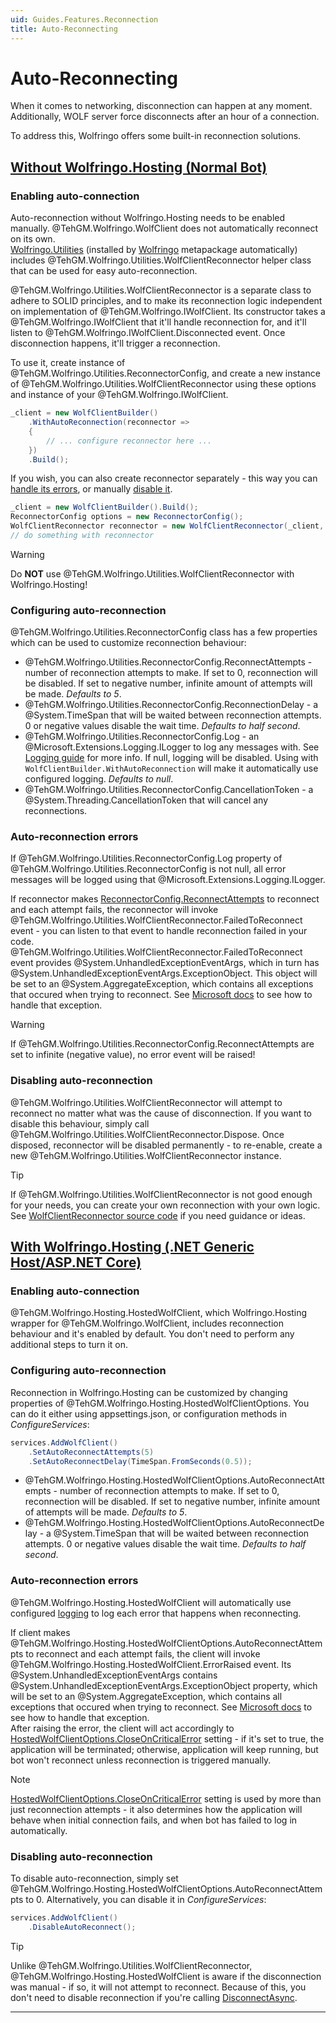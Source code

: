 ```yaml
---
uid: Guides.Features.Reconnection
title: Auto-Reconnecting
---
```


# Auto-Reconnecting
When it comes to networking, disconnection can happen at any moment. Additionally, WOLF server force disconnects after an hour of a connection.

To address this, Wolfringo offers some built-in reconnection solutions.

## [Without Wolfringo.Hosting (Normal Bot)](#tab/reconnecting-normal-bot)
### Enabling auto-connection
Auto-reconnection without Wolfringo.Hosting needs to be enabled manually. @TehGM.Wolfringo.WolfClient does not automatically reconnect on its own.  
[Wolfringo.Utilities](https://www.nuget.org/packages/Wolfringo.Utilities) (installed by [Wolfringo](https://www.nuget.org/packages/Wolfringo) metapackage automatically) includes @TehGM.Wolfringo.Utilities.WolfClientReconnector helper class that can be used for easy auto-reconnection.

@TehGM.Wolfringo.Utilities.WolfClientReconnector is a separate class to adhere to SOLID principles, and to make its reconnection logic independent on implementation of @TehGM.Wolfringo.IWolfClient. Its constructor takes a @TehGM.Wolfringo.IWolfClient that it'll handle reconnection for, and it'll listen to @TehGM.Wolfringo.IWolfClient.Disconnected event. Once disconnection happens, it'll trigger a reconnection.

To use it, create instance of @TehGM.Wolfringo.Utilities.ReconnectorConfig, and create a new instance of @TehGM.Wolfringo.Utilities.WolfClientReconnector using these options and instance of your @TehGM.Wolfringo.IWolfClient.

```csharp
_client = new WolfClientBuilder()    
    .WithAutoReconnection(reconnector =>
    {
        // ... configure reconnector here ...
    })
    .Build();
```

If you wish, you can also create reconnector separately - this way you can [handle its errors](#auto-reconnection-errors), or manually [disable it](#disabling-auto-reconnection).

```csharp
_client = new WolfClientBuilder().Build();
ReconnectorConfig options = new ReconnectorConfig();
WolfClientReconnector reconnector = new WolfClientReconnector(_client, options);
// do something with reconnector
```

> [!WARNING]
> Do **NOT** use @TehGM.Wolfringo.Utilities.WolfClientReconnector with Wolfringo.Hosting!

### Configuring auto-reconnection
@TehGM.Wolfringo.Utilities.ReconnectorConfig class has a few properties which can be used to customize reconnection behaviour:
- @TehGM.Wolfringo.Utilities.ReconnectorConfig.ReconnectAttempts - number of reconnection attempts to make. If set to 0, reconnection will be disabled. If set to negative number, infinite amount of attempts will be made. *Defaults to 5*.
- @TehGM.Wolfringo.Utilities.ReconnectorConfig.ReconnectionDelay - a @System.TimeSpan that will be waited between reconnection attempts. 0 or negative values disable the wait time. *Defaults to half second*.
- @TehGM.Wolfringo.Utilities.ReconnectorConfig.Log - an @Microsoft.Extensions.Logging.ILogger to log any messages with. See [Logging guide](xref:Guides.Features.Logging) for more info. If null, logging will be disabled. Using with `WolfClientBuilder.WithAutoReconnection` will make it automatically use configured logging. *Defaults to null*.
- @TehGM.Wolfringo.Utilities.ReconnectorConfig.CancellationToken - a @System.Threading.CancellationToken that will cancel any reconnections.

### Auto-reconnection errors
If @TehGM.Wolfringo.Utilities.ReconnectorConfig.Log property of @TehGM.Wolfringo.Utilities.ReconnectorConfig is not null, all error messages will be logged using that @Microsoft.Extensions.Logging.ILogger.

If reconnector makes [ReconnectorConfig.ReconnectAttempts](xref:TehGM.Wolfringo.Utilities.ReconnectorConfig.ReconnectAttempts) to reconnect and each attempt fails, the reconnector will invoke @TehGM.Wolfringo.Utilities.WolfClientReconnector.FailedToReconnect event - you can listen to that event to handle reconnection failed in your code. @TehGM.Wolfringo.Utilities.WolfClientReconnector.FailedToReconnect event provides @System.UnhandledExceptionEventArgs, which in turn has @System.UnhandledExceptionEventArgs.ExceptionObject. This object will be set to an @System.AggregateException, which contains all exceptions that occured when trying to reconnect. See [Microsoft docs](https://docs.microsoft.com/en-gb/dotnet/api/system.aggregateexception?view=netcore-3.0) to see how to handle that exception.

> [!WARNING]
> If @TehGM.Wolfringo.Utilities.ReconnectorConfig.ReconnectAttempts are set to infinite (negative value), no error event will be raised!

### Disabling auto-reconnection
@TehGM.Wolfringo.Utilities.WolfClientReconnector will attempt to reconnect no matter what was the cause of disconnection. If you want to disable this behaviour, simply call @TehGM.Wolfringo.Utilities.WolfClientReconnector.Dispose. Once disposed, reconnector will be disabled permanently - to re-enable, create a new @TehGM.Wolfringo.Utilities.WolfClientReconnector instance.

> [!TIP]
> If @TehGM.Wolfringo.Utilities.WolfClientReconnector is not good enough for your needs, you can create your own reconnection with your own logic. See [WolfClientReconnector source code](https://github.com/TehGM/Wolfringo/blob/master/Wolfringo.Utilities/WolfClientReconnector.cs) if you need guidance or ideas.

## [With Wolfringo.Hosting (.NET Generic Host/ASP.NET Core)](#tab/reconnecting-hosted-bot)
### Enabling auto-connection
@TehGM.Wolfringo.Hosting.HostedWolfClient, which Wolfringo.Hosting wrapper for @TehGM.Wolfringo.WolfClient, includes reconnection behaviour and it's enabled by default. You don't need to perform any additional steps to turn it on.

### Configuring auto-reconnection
Reconnection in Wolfringo.Hosting can be customized by changing properties of @TehGM.Wolfringo.Hosting.HostedWolfClientOptions. You can do it either using appsettings.json, or configuration methods in *ConfigureServices*:
```csharp
services.AddWolfClient()
    .SetAutoReconnectAttempts(5)
    .SetAutoReconnectDelay(TimeSpan.FromSeconds(0.5));
```

- @TehGM.Wolfringo.Hosting.HostedWolfClientOptions.AutoReconnectAttempts - number of reconnection attempts to make. If set to 0, reconnection will be disabled. If set to negative number, infinite amount of attempts will be made. *Defaults to 5*.
- @TehGM.Wolfringo.Hosting.HostedWolfClientOptions.AutoReconnectDelay - a @System.TimeSpan that will be waited between reconnection attempts. 0 or negative values disable the wait time. *Defaults to half second*.

### Auto-reconnection errors
@TehGM.Wolfringo.Hosting.HostedWolfClient will automatically use configured [logging](xref:Guides.Features.Logging) to log each error that happens when reconnecting.

If client makes @TehGM.Wolfringo.Hosting.HostedWolfClientOptions.AutoReconnectAttempts to reconnect and each attempt fails, the client will invoke @TehGM.Wolfringo.Hosting.HostedWolfClient.ErrorRaised event. Its @System.UnhandledExceptionEventArgs contains @System.UnhandledExceptionEventArgs.ExceptionObject property, which will be set to an @System.AggregateException, which contains all exceptions that occured when trying to reconnect. See [Microsoft docs](https://docs.microsoft.com/en-gb/dotnet/api/system.aggregateexception?view=netcore-3.0) to see how to handle that exception.  
After raising the error, the client will act accordingly to [HostedWolfClientOptions.CloseOnCriticalError](xref:TehGM.Wolfringo.Hosting.HostedWolfClientOptions.CloseOnCriticalError) setting - if it's set to true, the application will be terminated; otherwise, application will keep running, but bot won't reconnect unless reconnection is triggered manually.

> [!NOTE]
> [HostedWolfClientOptions.CloseOnCriticalError](xref:TehGM.Wolfringo.Hosting.HostedWolfClientOptions.CloseOnCriticalError) setting is used by more than just reconnection attempts - it also determines how the application will behave when initial connection fails, and when bot has failed to log in automatically.

### Disabling auto-reconnection
To disable auto-reconnection, simply set @TehGM.Wolfringo.Hosting.HostedWolfClientOptions.AutoReconnectAttempts to 0. Alternatively, you can disable it in *ConfigureServices*:
```csharp
services.AddWolfClient()
    .DisableAutoReconnect();
```

> [!TIP]
> Unlike @TehGM.Wolfringo.Utilities.WolfClientReconnector, @TehGM.Wolfringo.Hosting.HostedWolfClient is aware if the disconnection was manual - if so, it will not attempt to reconnect. Because of this, you don't need to disable reconnection if you're calling [DisconnectAsync](xref:TehGM.Wolfringo.Hosting.HostedWolfClient.DisconnectAsync(System.Threading.CancellationToken)). 

***